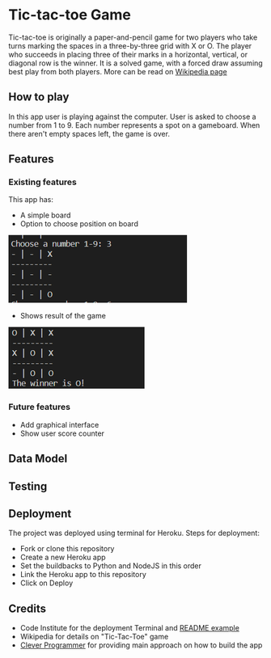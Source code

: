 # Tic-tac-toe Game
Tic-tac-toe is originally a  paper-and-pencil game for two players who take turns marking the spaces in a three-by-three grid with X or O. 
The player who succeeds in placing three of their marks in a horizontal, vertical, or diagonal row is the winner. 
It is a solved game, with a forced draw assuming best play from both players.
More can be read on [Wikipedia page](https://en.wikipedia.org/wiki/Tic-tac-toe)


## How to play 
In this app user is playing against the computer. User is asked to choose a number from 1 to 9. 
Each number represents a spot on a gameboard. 
When there aren't empty spaces left, the game is over.

## Features 
### Existing features 
This app has:
* A simple board 
* Option to choose position on board

![screen](https://raw.githubusercontent.com/green-nisaba/python-milestone-project/main/screens/1_screen_ttt.png)


* Shows result of the game 

![result](https://raw.githubusercontent.com/green-nisaba/python-milestone-project/main/screens/2_screen_ttt.png)



### Future features 
* Add graphical interface
* Show user score counter 



## Data Model


## Testing 


## Deployment 

The project was deployed using terminal for Heroku.
Steps for deployment:
* Fork or clone this repository
* Create a new Heroku app
* Set the buildbacks to Python and NodeJS in this order
* Link the Heroku app to this repository
* Click on Deploy

## Credits 

* Code Institute for the deployment Terminal and [README example](https://learn.codeinstitute.net/courses/course-v1:CodeInstitute+PE_PAGPPF+2021_Q2/courseware/b3378fc1159e43e3b70916fdefdfae51/605f34e006594dc4ae19f5e60ec75e2e/)
* Wikipedia for details on "Tic-Tac-Toe" game
* [Clever Programmer](https://www.youtube.com/watch?v=n2o8ckO-lfk) for providing main approach on how to build the app 

